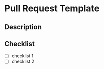 # Pull Request Template

## Description

## Checklist

<!--this is comment !-->

- [ ] checklist 1
- [ ] checklist 2
